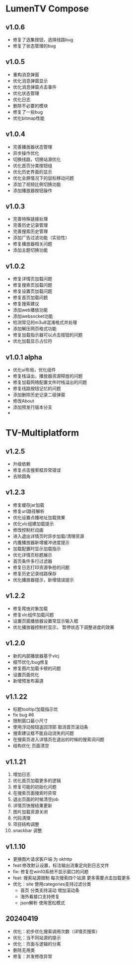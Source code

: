 # LumenTV Compose
## v1.0.6
- 修复了选集按钮，选择线路bug
- 修复了状态管理的bug
## v1.0.5
- 重构消息弹窗
- 优化消息弹窗显示
- 优化消息弹窗点击事件
- 优化状态管理
- 优化日志
- 删除不必要的模块
- 修复了一些bug
- 优化bitmap性能
## v1.0.4
 - 完善播放器状态管理
 - 异步操作优化
 - 切换线路，切换站源优化
 - 优化首页分类按钮组
 - 优化历史界面的显示
 - 优化全屏情况下的鼠标移动问题
 - 添加了视频比例切换功能
 - 添加播放器按钮操作
## v1.0.3
- 完善特殊链接处理
- 完善历史记录管理
- 完善搜索历史管理
- 添加广告过滤功能（实验性）
- 修复播放器相关问题
- 添加主题切换功能
## v1.0.2
- 修复详情页加载问题
- 修复搜索页加载问题
- 修复设置页加载问题
- 修复首页加载问题
- 修复搜索建议
- 添加web播放功能
- 添加websocket功能
- 检测常见的m3u8混淆格式并处理
- 添加解压网页格式功能
- 修复加载指示器可以点击按钮的问题
- 优化加载显示占位符
## v1.0.1 alpha
- 优化ui布局，优化组件
- 修复栈溢出，播放器资源释放的问题
- 修复加载网络配置文件时栈溢出的问题
- 修复线路按钮记忆的问题
- 添加删除历史记录二级弹窗
- 修改About
- 添加预发行版本分支
- 
# TV-Multiplatform
## v1.2.5
- 升级依赖
- 修复点击搜索框异常错误
- 去除圆角
## v1.2.3
- 修复缓存jar加载
- 修复url路径解析
- 优化设置点播地址加载效果
- 优化vlc组建加载提示
- 修改控制栏动画
- 进入退出详情页时异步加载/清理资源
- 内置播放器新增缓冲进度提示
- 加载配置时显示加载指示
- 优化详情页标题展示
- 首页条件多行过滤器
- 修复日志打印资源争抢的问题
- 修复历史记录线路保存
- 优化播放器提示，新增错误提示
## v1.2.2
- 修复爬虫对象加载
- 修复vlc组件加载问题
- 设置页面播放器设置常显示输入框
- 优化播放器控制栏显示， 暂停状态下调整进度的效果
## v1.2.0
- 新的内部播放器基于vlcj
- 细节优化/bug修复
- 修复图片加载卡顿的问题
- 设置页面优化
- 新增预发布渠道
## v1.1.22
- 标题tooltip/加载指示优
- fix bug #6
- 限制窗口最小尺寸
- 使用浮动按钮返回顶部 取消首页滚动条
- 搜索建议框不能自动消失的问题
- 在搜索页进入详情页在退出的时候的搜索词问题
- 结构优化 页面清空
## v1.1.21
1. 增加日志
2. 优化首页加载更多的逻辑
3. 修复可能的初始化问题
4. 在搜索页面搜索时异常
5. 退出页面的时候清空job
6. 详情页快搜结果更新
7. 图片加载资源关闭
8. 代码清理
9. 项目结构调整
10. snackbar 调整
## v1.1.10
- 更换图片请求客户端 为 okhttp
- feat:修改默认设置，标注输出流重定向到日志文件
- fix: 修复在win10系统不显示窗口的问题
- feat: 搜索站源限制 每次搜索四个站源 更多需要点击加载更多
- 优化：site 使用categories支持过滤分类
  - 首页 分类支持滚动 增加滚动条 
  - 海外看接口支持修复
  - json解析 使用宽松模式
## 20240419
- 优化：初步优化搜索调用次数（详情页搜索）
- 优化：当不同站源的提示
- 优化：页面与逻辑的分离
- 删除无用类
- 修复：并发修改异常